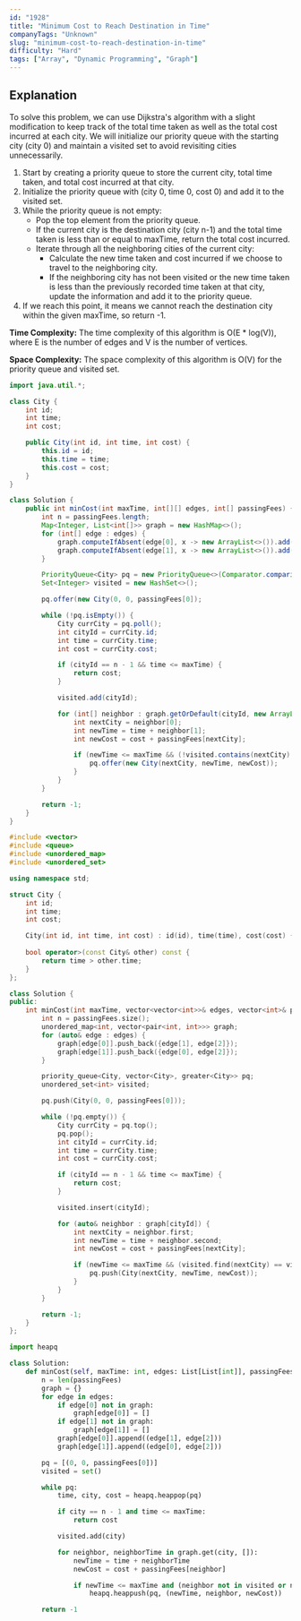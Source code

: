 ```yaml
---
id: "1928"
title: "Minimum Cost to Reach Destination in Time"
companyTags: "Unknown"
slug: "minimum-cost-to-reach-destination-in-time"
difficulty: "Hard"
tags: ["Array", "Dynamic Programming", "Graph"]
---
```


## Explanation

To solve this problem, we can use Dijkstra's algorithm with a slight modification to keep track of the total time taken as well as the total cost incurred at each city. We will initialize our priority queue with the starting city (city 0) and maintain a visited set to avoid revisiting cities unnecessarily.

1. Start by creating a priority queue to store the current city, total time taken, and total cost incurred at that city.
2. Initialize the priority queue with (city 0, time 0, cost 0) and add it to the visited set.
3. While the priority queue is not empty:
    - Pop the top element from the priority queue.
    - If the current city is the destination city (city n-1) and the total time taken is less than or equal to maxTime, return the total cost incurred.
    - Iterate through all the neighboring cities of the current city:
        - Calculate the new time taken and cost incurred if we choose to travel to the neighboring city.
        - If the neighboring city has not been visited or the new time taken is less than the previously recorded time taken at that city, update the information and add it to the priority queue.
4. If we reach this point, it means we cannot reach the destination city within the given maxTime, so return -1.

**Time Complexity:**
The time complexity of this algorithm is O(E * log(V)), where E is the number of edges and V is the number of vertices.

**Space Complexity:**
The space complexity of this algorithm is O(V) for the priority queue and visited set.
```java
import java.util.*;

class City {
    int id;
    int time;
    int cost;

    public City(int id, int time, int cost) {
        this.id = id;
        this.time = time;
        this.cost = cost;
    }
}

class Solution {
    public int minCost(int maxTime, int[][] edges, int[] passingFees) {
        int n = passingFees.length;
        Map<Integer, List<int[]>> graph = new HashMap<>();
        for (int[] edge : edges) {
            graph.computeIfAbsent(edge[0], x -> new ArrayList<>()).add(new int[]{edge[1], edge[2]});
            graph.computeIfAbsent(edge[1], x -> new ArrayList<>()).add(new int[]{edge[0], edge[2]});
        }

        PriorityQueue<City> pq = new PriorityQueue<>(Comparator.comparingInt(c -> c.time));
        Set<Integer> visited = new HashSet<>();

        pq.offer(new City(0, 0, passingFees[0]);

        while (!pq.isEmpty()) {
            City currCity = pq.poll();
            int cityId = currCity.id;
            int time = currCity.time;
            int cost = currCity.cost;

            if (cityId == n - 1 && time <= maxTime) {
                return cost;
            }

            visited.add(cityId);

            for (int[] neighbor : graph.getOrDefault(cityId, new ArrayList<>())) {
                int nextCity = neighbor[0];
                int newTime = time + neighbor[1];
                int newCost = cost + passingFees[nextCity];

                if (newTime <= maxTime && (!visited.contains(nextCity) || newTime < time)) {
                    pq.offer(new City(nextCity, newTime, newCost));
                }
            }
        }

        return -1;
    }
}
```

```cpp
#include <vector>
#include <queue>
#include <unordered_map>
#include <unordered_set>

using namespace std;

struct City {
    int id;
    int time;
    int cost;

    City(int id, int time, int cost) : id(id), time(time), cost(cost) {}
    
    bool operator>(const City& other) const {
        return time > other.time;
    }
};

class Solution {
public:
    int minCost(int maxTime, vector<vector<int>>& edges, vector<int>& passingFees) {
        int n = passingFees.size();
        unordered_map<int, vector<pair<int, int>>> graph;
        for (auto& edge : edges) {
            graph[edge[0]].push_back({edge[1], edge[2]});
            graph[edge[1]].push_back({edge[0], edge[2]});
        }

        priority_queue<City, vector<City>, greater<City>> pq;
        unordered_set<int> visited;

        pq.push(City(0, 0, passingFees[0]));

        while (!pq.empty()) {
            City currCity = pq.top();
            pq.pop();
            int cityId = currCity.id;
            int time = currCity.time;
            int cost = currCity.cost;

            if (cityId == n - 1 && time <= maxTime) {
                return cost;
            }

            visited.insert(cityId);

            for (auto& neighbor : graph[cityId]) {
                int nextCity = neighbor.first;
                int newTime = time + neighbor.second;
                int newCost = cost + passingFees[nextCity];

                if (newTime <= maxTime && (visited.find(nextCity) == visited.end() || newTime < time)) {
                    pq.push(City(nextCity, newTime, newCost));
                }
            }
        }

        return -1;
    }
};
```

```python
import heapq

class Solution:
    def minCost(self, maxTime: int, edges: List[List[int]], passingFees: List[int]) -> int:
        n = len(passingFees)
        graph = {}
        for edge in edges:
            if edge[0] not in graph:
                graph[edge[0]] = []
            if edge[1] not in graph:
                graph[edge[1]] = []
            graph[edge[0]].append((edge[1], edge[2]))
            graph[edge[1]].append((edge[0], edge[2]))

        pq = [(0, 0, passingFees[0])]
        visited = set()

        while pq:
            time, city, cost = heapq.heappop(pq)

            if city == n - 1 and time <= maxTime:
                return cost

            visited.add(city)

            for neighbor, neighborTime in graph.get(city, []):
                newTime = time + neighborTime
                newCost = cost + passingFees[neighbor]

                if newTime <= maxTime and (neighbor not in visited or newTime < time):
                    heapq.heappush(pq, (newTime, neighbor, newCost))

        return -1
```